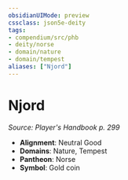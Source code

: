 ```yaml
---
obsidianUIMode: preview
cssclass: json5e-deity
tags:
- compendium/src/phb
- deity/norse
- domain/nature
- domain/tempest
aliases: ["Njord"]
---
```

# Njord
*Source: Player's Handbook p. 299* 

- **Alignment**: Neutral Good
- **Domains**: Nature, Tempest
- **Pantheon**: Norse
- **Symbol**: Gold coin